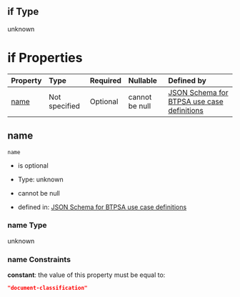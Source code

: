 ## if Type

unknown

# if Properties

| Property      | Type          | Required | Nullable       | Defined by                                                                                                                                                                                                        |
| :------------ | :------------ | :------- | :------------- | :---------------------------------------------------------------------------------------------------------------------------------------------------------------------------------------------------------------- |
| [name](#name) | Not specified | Optional | cannot be null | [JSON Schema for BTPSA use case definitions](btpsa-usecase-properties-services-items-allof-1-then-allof-34-if-properties-name.md "undefined#/properties/services/items/allOf/1/then/allOf/34/if/properties/name") |

## name



`name`

*   is optional

*   Type: unknown

*   cannot be null

*   defined in: [JSON Schema for BTPSA use case definitions](btpsa-usecase-properties-services-items-allof-1-then-allof-34-if-properties-name.md "undefined#/properties/services/items/allOf/1/then/allOf/34/if/properties/name")

### name Type

unknown

### name Constraints

**constant**: the value of this property must be equal to:

```json
"document-classification"
```
